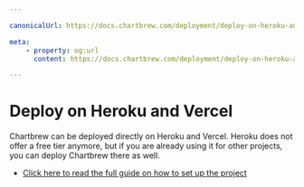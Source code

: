 ```yaml
---

canonicalUrl: https://docs.chartbrew.com/deployment/deploy-on-heroku-and-vercel/

meta: 
    - property: og:url
      content: https://docs.chartbrew.com/deployment/deploy-on-heroku-and-vercel/

---
```


# Deploy on Heroku and Vercel

Chartbrew can be deployed directly on Heroku and Vercel. Heroku does not offer a free tier anymore, but if you are already using it for other projects, you can deploy Chartbrew there as well.

* [Click here to read the full guide on how to set up the project](https://chartbrew.com/blog/how-to-deploy-chartbrew-on-heroku-and-vercel/)